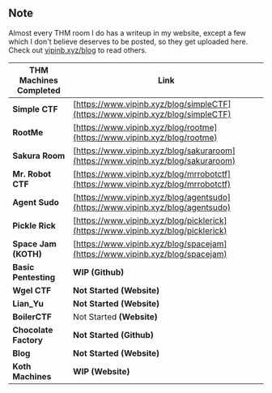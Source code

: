 ## Note

Almost every THM room I do has a writeup in my website, except a few which I don't believe deserves to be posted, so they get uploaded here. Check out [vipinb.xyz/blog](https://vipinb.xyz/blog) to read others.


| THM Machines Completed | Link                                                                             |
| ---------------------- | -------------------------------------------------------------------------------- |
| **Simple CTF**         | [https://www.vipinb.xyz/blog/simpleCTF](https://www.vipinb.xyz/blog/simpleCTF)   |
| **RootMe**             | [https://www.vipinb.xyz/blog/rootme](https://www.vipinb.xyz/blog/rootme)         |
| **Sakura Room**        | [https://www.vipinb.xyz/blog/sakuraroom](https://www.vipinb.xyz/blog/sakuraroom) |
| **Mr. Robot CTF**      | [https://www.vipinb.xyz/blog/mrrobotctf](https://www.vipinb.xyz/blog/mrrobotctf) |
| **Agent Sudo**         | [https://www.vipinb.xyz/blog/agentsudo](https://www.vipinb.xyz/blog/agentsudo)   |
| **Pickle Rick**        | [https://www.vipinb.xyz/blog/picklerick](https://www.vipinb.xyz/blog/picklerick) |
| **Space Jam (KOTH)**   | [https://www.vipinb.xyz/blog/spacejam](https://www.vipinb.xyz/blog/spacejam)     |
| **Basic Pentesting**   | **WIP (Github)**                                                                 |
| **Wgel CTF**           | **Not Started (Website)**                                                        |
| **Lian_Yu**            | **Not Started (Website)**                                                        |
| **BoilerCTF**          | Not Started **(Website)**                                                        |
| **Chocolate Factory**  | **Not Started (Github)**                                                         |
| **Blog**               | **Not Started (Website)**                                                        |
| **Koth Machines**      | **WIP (Website)**                                                                |
